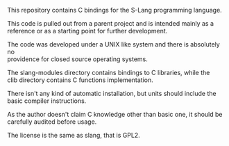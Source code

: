 This repository contains C bindings for the S-Lang programming language.

This code is pulled out from a parent project and is intended mainly as a  
reference or as a starting point for further development.  
 
The code was developed under a UNIX like system and there is absolutely no  
providence for closed source operating systems.
 
The slang-modules directory contains bindings to C libraries, while the  
clib directory contains C functions implementation.

There isn't any kind of automatic installation, but units should include the  
basic compiler instructions.
 
As the author doesn't claim C knowledge other than basic one, it should be  
carefully audited before usage.

The license is the same as slang, that is GPL2.
